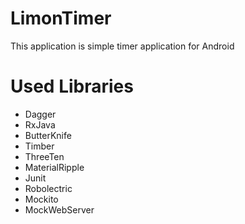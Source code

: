 # LimonTimer
This application is simple timer application for Android

# Used Libraries
* Dagger
* RxJava
* ButterKnife
* Timber
* ThreeTen
* MaterialRipple
* Junit
* Robolectric
* Mockito
* MockWebServer

